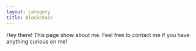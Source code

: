 ```yaml
---
layout: category
title: Blockchain
---
```


<p class="message">
  Hey there! This page show about me. Feel free to contact me if you have
  anything curious on me!
</p>
